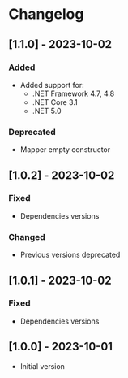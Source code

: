 # Changelog

## [1.1.0] - 2023-10-02

### Added

- Added support for:
  - .NET Framework 4.7, 4.8
  - .NET Core 3.1
  - .NET 5.0

### Deprecated

- Mapper empty constructor

## [1.0.2] - 2023-10-02

### Fixed

- Dependencies versions

### Changed

- Previous versions deprecated

## [1.0.1] - 2023-10-02

### Fixed

- Dependencies versions

## [1.0.0] - 2023-10-01

- Initial version